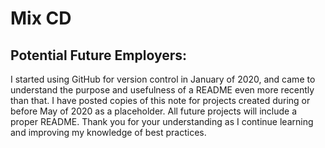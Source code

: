 # Mix CD

## Potential Future Employers:

I started using GitHub for version control in January of 2020, and came to understand the purpose and usefulness of a README even more recently than that. I have posted copies of this note for projects created during or before May of 2020 as a placeholder. All future projects will include a proper README. Thank you for your understanding as I continue learning and improving my knowledge of best practices.

